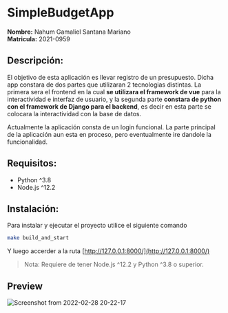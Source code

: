# SimpleBudgetApp

**Nombre:** Nahum Gamaliel Santana Mariano<br>
**Matricula:** 2021-0959

## Descripción:
El objetivo de esta aplicación es llevar registro de un presupuesto. Dicha app constara de dos partes que utilizaran 2 tecnologias distintas. La primera sera el frontend en la cual **se utilizara el framework de vue** para la interactividad e interfaz de usuario, y la segunda parte **constara de python con el framework de Django para el backend**, es decir en esta parte se colocara la interactividad con la base de datos.

Actualmente la aplicación consta de un login funcional. La parte principal de la aplicación aun esta en proceso, pero eventualmente ire dandole la funcionalidad. 

## Requisitos:
- Python ^3.8
- Node.js ^12.2

## Instalación:

Para instalar y ejecutar el proyecto utilice el siguiente comando
```bash
make build_and_start
```

Y luego accerder a la ruta [http://127.0.0.1:8000/](http://127.0.0.1:8000/)

> Nota: Requiere de tener Node.js ^12.2 y Python ^3.8 o superior.

## Preview

![Screenshot from 2022-02-28 20-22-17](https://user-images.githubusercontent.com/37852973/156081248-d4d0e1a1-df24-4d0b-a30e-9ca0beb6b06e.png)
